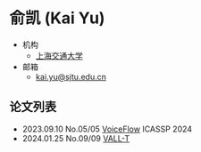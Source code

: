 # 俞凯 (Kai Yu)

- 机构
  - [上海交通大学](../Institutions/SJTU_上海交通大学.md)
- 邮箱
  - <kai.yu@sjtu.edu.cn>

## 论文列表

- 2023.09.10 No.05/05 [VoiceFlow](../Models/_tmp/2023.09.10_VoiceFlow.md) ICASSP 2024
- 2024.01.25 No.09/09 [VALL-T](../Models/Speech_LLM/2024.01.25_VALL-T.md)